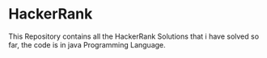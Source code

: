 # HackerRank
This Repository contains all the HackerRank Solutions that i have solved so far, the code is in java Programming Language.
